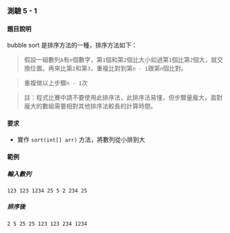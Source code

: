 ### 測驗 5 - 1

#### 題目說明
bubble sort 是排序方法的一種，排序方法如下：
> 假設一組數列`A`有`n`個數字，第`1`個和第`2`個比大小如過第`1`個比第`2`個大，就交換位置。再來比第`2`和第`3`，重複比對到第`n - 1`跟第`n`個比對。

> 重複做以上步驟`n - 1`次

> 註：程式比賽中請不要使用此排序法，此排序法易懂，但步驟量龐大，面對龐大的數組需要相對其他排序法較長的計算時間。

#### 要求
 - 實作 `sort(int[] arr)` 方法，將數列從小排到大

#### 範例
##### 輸入數列
```
123 123 1234 25 5 2 234 25
```
##### 排序後
```
2 5 25 25 123 123 234 1234
```